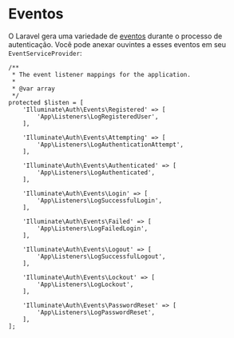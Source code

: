 # Eventos

O Laravel gera uma variedade de [eventos](https://laravel.com/docs/5.5/events) durante o processo de autenticação. Você pode anexar ouvintes a esses eventos em seu ```EventServiceProvider```:

```
/**
 * The event listener mappings for the application.
 *
 * @var array
 */
protected $listen = [
    'Illuminate\Auth\Events\Registered' => [
        'App\Listeners\LogRegisteredUser',
    ],
 
    'Illuminate\Auth\Events\Attempting' => [
        'App\Listeners\LogAuthenticationAttempt',
    ],
 
    'Illuminate\Auth\Events\Authenticated' => [
        'App\Listeners\LogAuthenticated',
    ],
 
    'Illuminate\Auth\Events\Login' => [
        'App\Listeners\LogSuccessfulLogin',
    ],
 
    'Illuminate\Auth\Events\Failed' => [
        'App\Listeners\LogFailedLogin',
    ],
 
    'Illuminate\Auth\Events\Logout' => [
        'App\Listeners\LogSuccessfulLogout',
    ],
 
    'Illuminate\Auth\Events\Lockout' => [
        'App\Listeners\LogLockout',
    ],
 
    'Illuminate\Auth\Events\PasswordReset' => [
        'App\Listeners\LogPasswordReset',
    ],
];
```